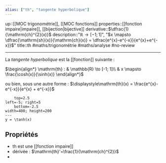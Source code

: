 ```yaml
---
alias: ["th", "tangente hyperbolique"]
---
```

up::[[MOC trigonométrie]], [[MOC fonctions]]
properties::[[fonction impaire|impaire]], [[bijection|bijective]]
derivative::$\dfrac{1}{\mathrm{ch}^{2}(x)}$
description::"$\mathbb{R} \to [-1; 1]$", "$x \mapsto \dfrac{\mathrm{sh}(x)}{\mathrm{ch}(x)} = \dfrac{e^{x}-e^{-x}}{e^{x}+e^{-x}}$"
title::$\mathrm{th}$
#maths/trigonométrie #maths/analyse #no-review 

----
La *tangente hyperbolique* est la [[fonction]] suivante :

$\begin{align*} \mathrm{th} : & \mathbb{R} \to [-1; 1]\\ & x \mapsto \frac{\cosh(x)}{\sinh(x)} \end{align*}$

ou bien, sous une autre forme :
$\displaystyle\mathrm{th}(x) = \frac{e^{x}-e^{-x}}{e^{x} + e^{-x}}$


```desmos-graph
    top=2.5
left=-5; right=5
    bottom=-2.5
width=400; height=200
---
y = \tanh(x)
```


## Propriétés

 - $\mathrm{th}$ est une [[fonction impaire]]
 - dérivée : $\mathrm{th}'=\frac{1}{\mathrm{ch}^{2}}$
 - 

